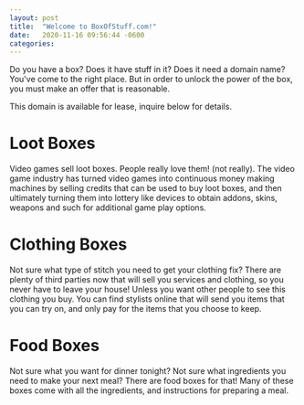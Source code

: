 ```yaml
---
layout: post
title:  "Welcome to BoxOfStuff.com!"
date:   2020-11-16 09:56:44 -0600
categories: 
---
```


Do you have a box? Does it have stuff in it? Does it need a domain name? You've come to the right place. But in order to unlock the power of the box, you must make an offer that is reasonable.

This domain is available for lease, inquire below for details.

# Loot Boxes

Video games sell loot boxes. People really love them! (not really). The video game industry has turned video games into continuous money making machines by selling credits that can be used to buy loot boxes, and then ultimately turning them into lottery like devices to obtain addons, skins, weapons and such for additional game play options.

# Clothing Boxes

Not sure what type of stitch you need to get your clothing fix? There are plenty of third parties now that will sell you services and clothing, so you never have to leave your house! Unless you want other people to see this clothing you buy. You can find stylists online that will send you items that you can try on, and only pay for the items that you choose to keep.

# Food Boxes

Not sure what you want for dinner tonight? Not sure what ingredients you need to make your next meal? There are food boxes for that! Many of these boxes come with all the ingredients, and instructions for preparing a meal.
